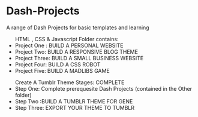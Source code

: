 # Dash-Projects
A range of Dash Projects for basic templates and learning

<ul> HTML , CSS & Javascript Folder contains:

<li> Project One : BUILD A PERSONAL WEBSITE </li>
<li> Project Two: BUILD A RESPONSIVE BLOG THEME</li>
<li> Project Three:  BUILD A SMALL BUSINESS WEBSITE </li>
<li> Project Four:  BUILD A CSS ROBOT </li>
<li> Project Five: BUILD A MADLIBS GAME </li>
</ul>

<ul> Create A Tumblr Theme Stages: COMPLETE

<li> Step One: Complete prerequesite Dash Projects (contained in the Other folder)</li>
<li> Step Two :BUILD A TUMBLR THEME FOR GENE </li>
<li> Step Three: EXPORT YOUR THEME TO TUMBLR </li>
</ul>
